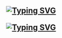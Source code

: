 <h2 align="center">

  
[![Typing SVG](https://readme-typing-svg.demolab.com?font=Fira+Code&weight=600&size=26&duration=1000&pause=1000&color=F7098B&center=true&vCenter=true&repeat=false&random=false&width=435&lines=Muhammad+Ramzan)](https://git.io/typing-svg)
  
[![Typing SVG](https://readme-typing-svg.demolab.com?font=Fira+Code&weight=600&size=32&pause=1000&color=F7098B&center=true&vCenter=true&repeat=true&random=false&width=635&lines=Full+Stack+Developer;Tech-savvy+problem+solver;Solution-driven;Always+Learning+new+things)](https://git.io/typing-svg)


</h2>
